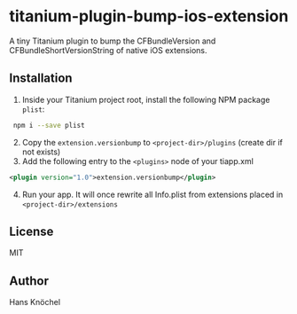 # titanium-plugin-bump-ios-extension

A tiny Titanium plugin to bump the CFBundleVersion and CFBundleShortVersionString of native iOS extensions.

## Installation

1. Inside your Titanium project root, install the following NPM package `plist`:
```zsh
 npm i --save plist
```
2. Copy the `extension.versionbump` to `<project-dir>/plugins` (create dir if not exists)
3. Add the following entry to the `<plugins>` node of your tiapp.xml
```xml
<plugin version="1.0">extension.versionbump</plugin>
```
4. Run your app. It will once rewrite all Info.plist from extensions placed in `<project-dir>/extensions`

## License

MIT

## Author

Hans Knöchel
